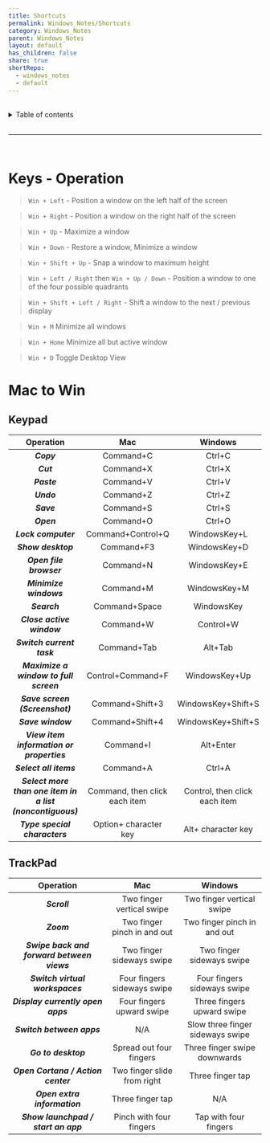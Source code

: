 ```yaml
---
title: Shortcuts
permalink: Windows_Notes/Shortcuts
category: Windows_Notes
parent: Windows_Notes
layout: default
has_children: false
share: true
shortRepo:
  - windows_notes
  - default
---
```


<br/>

<details markdown="block">    
<summary>    
Table of contents    
</summary>    
{: .text-delta }    
1. TOC    
{:toc}    
</details>

<br/>

---

<br/>

# Keys - Operation

> `Win + Left` - Position a window on the left half of the screen

> `Win + Right` - Position a window on the right half of the screen

> `Win + Up` - Maximize a window

> `Win + Down` - Restore a window, Minimize a window

> `Win + Shift + Up` - Snap a window to maximum height

> `Win + Left / Right` then `Win + Up / Down` - Position a window to one of the four possible quadrants

> `Win + Shift + Left / Right` - Shift a window to the next / previous display

> `Win + M` Minimize all windows

> `Win + Home` Minimize all but active window

> `Win + D` Toggle Desktop View

# Mac to Win

## Keypad

|                       **Operation**                       |            **Mac**            |          **Windows**          |
|:---------------------------------------------------------:|:-----------------------------:|:-----------------------------:|
|                        **_Copy_**                         |           Command+C           |            Ctrl+C             |
|                         **_Cut_**                         |           Command+X           |            Ctrl+X             |
|                        **_Paste_**                        |           Command+V           |            Ctrl+V             |
|                        **_Undo_**                         |           Command+Z           |            Ctrl+Z             |
|                        **_Save_**                         |           Command+S           |            Ctrl+S             |
|                        **_Open_**                         |           Command+O           |            Ctrl+O             |
|                    **_Lock computer_**                    |       Command+Control+Q       |         WindowsKey+L          |
|                    **_Show desktop_**                     |          Command+F3           |         WindowsKey+D          |
|                  **_Open file browser_**                  |           Command+N           |         WindowsKey+E          |
|                  **_Minimize windows_**                   |           Command+M           |         WindowsKey+M          |
|                       **_Search_**                        |         Command+Space         |          WindowsKey           |
|                 **_Close active window_**                 |           Command+W           |           Control+W           |
|                 **_Switch current task_**                 |          Command+Tab          |            Alt+Tab            |
|          **_Maximize a window to full screen_**           |       Control+Command+F       |         WindowsKey+Up         |
|              **_Save screen (Screenshot)_**               |        Command+Shift+3        |      WindowsKey+Shift+S       |
|                     **_Save window_**                     |        Command+Shift+4        |      WindowsKey+Shift+S       |
|         **_View item information or properties_**         |           Command+I           |           Alt+Enter           |
|                  **_Select all items_**                   |           Command+A           |            Ctrl+A             |
| **_Select more than one item in a list (noncontiguous)_** | Command, then click each item | Control, then click each item |
|               **_Type special characters_**               |     Option+ character key     |      Alt+ character key       |

## TrackPad

|               **Operation**                |           **Mac**           |           **Windows**            |
|:------------------------------------------:|:---------------------------:|:--------------------------------:|
|                **_Scroll_**                |  Two finger vertical swipe  |    Two finger vertical swipe     |
|                 **_Zoom_**                 | Two finger pinch in and out |   Two finger pinch in and out    |
| **_Swipe back and forward between views_** |  Two finger sideways swipe  |    Two finger sideways swipe     |
|      **_Switch virtual workspaces_**       | Four fingers sideways swipe |   Four fingers sideways swipe    |
|     **_Display currently open apps_**      |  Four fingers upward swipe  |    Three fingers upward swipe    |
|         **_Switch between apps_**          |             N/A             | Slow three finger sideways swipe |
|            **_Go to desktop_**             |   Spread out four fingers   |   Three finger swipe downwards   |
|     **_Open Cortana / Action center_**     | Two finger slide from right |         Three finger tap         |
|        **_Open extra information_**        |      Three finger tap       |               N/A                |
|    **_Show launchpad / start an app_**     |   Pinch with four fingers   |      Tap with four fingers       |
